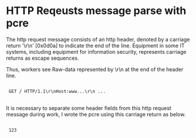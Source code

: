 HTTP Reqeusts message parse with pcre
=====================================

The http request message consists of an http header, denoted by a carriage return '\r\n' [0x0d0a] to indicate the end of the line.
Equipment in some IT systems, including equipment for information security, represents carriage returns as escape sequences. 

Thus, workers see Raw-data represented by \r\n at the end of the header line.

<pre>
<code>
 GET / HTTP/1.1\r\nHost:www...\r\n ...
</code>
</pre>

It is necessary to separate some header fields from this http request message during work, I wrote the pcre using this carriage return as below.

<pre>
<code>
 123
</code>
</pre>


